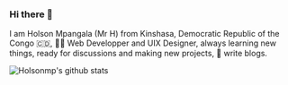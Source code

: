 ### Hi there 👋

I am Holson Mpangala (Mr H) from Kinshasa, Democratic Republic of the Congo 🇨🇩, 👨‍💻 Web Developper and UIX Designer, always learning new things, ready for discussions and making new projects, 📖 write blogs.

![Holsonmp's github stats](https://github-readme-stats.vercel.app/api?username=holsonmp&show_icons=true&hide_border=true)

<br><br><br>

